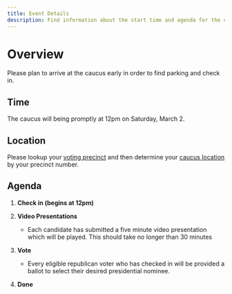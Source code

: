 ```yaml
---
title: Event Details
description: Find information about the start time and agenda for the caucus
---
```


# Overview

Please plan to arrive at the caucus early in order to find parking and check in.

## Time

The caucus will being promptly at 12pm on Saturday, March 2.

## Location

Please lookup your [voting precinct](/caucus/find-precinct) and then determine your [caucus location](/caucus/location) by your precinct number.

## Agenda

1. **Check in (begins at 12pm)**
2. **Video Presentations**

   - Each candidate has submitted a five minute video presentation which will be played. This should take no longer than 30 minutes

3. **Vote**

   - Every eligible republican voter who has checked in will be provided a ballot to select their desired presidential nominee.

4. **Done**
